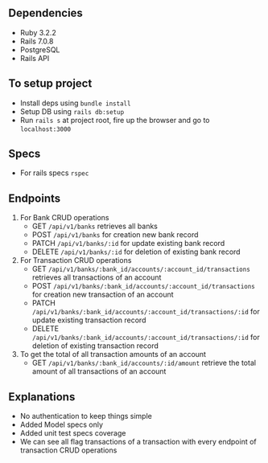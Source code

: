 ## Dependencies
- Ruby 3.2.2
- Rails 7.0.8
- PostgreSQL
- Rails API

## To setup project
- Install deps using `bundle install`
- Setup DB using `rails db:setup`
- Run `rails s` at project root, fire up the browser and go to `localhost:3000`
​
## Specs
- For rails specs `rspec`
​​
## Endpoints
 1. For Bank CRUD operations
    - GET `/api/v1/banks` retrieves all banks
    - POST `/api/v1/banks` for creation new bank record
    - PATCH `/api/v1/banks/:id` for update existing bank record
    - DELETE `/api/v1/banks/:id` for deletion of existing bank record
 2. For Transaction CRUD operations
    - GET `/api/v1/banks/:bank_id/accounts/:account_id/transactions` retrieves all transactions of an account
    - POST `/api/v1/banks/:bank_id/accounts/:account_id/transactions` for creation new transaction of an account
    - PATCH `/api/v1/banks/:bank_id/accounts/:account_id/transactions/:id` for update existing transaction record
    - DELETE `/api/v1/banks/:bank_id/accounts/:account_id/transactions/:id` for deletion of existing transaction record
 3. To get the total of all transaction amounts of an account
    - GET `/api/v1/banks/:bank_id/accounts/:id/amount` retrieve the total amount of all transactions of an account
​

## Explanations
- No authentication to keep things simple
- Added Model specs only
- Added unit test specs coverage
- We can see all flag transactions of a transaction with every endpoint of transaction CRUD operations
